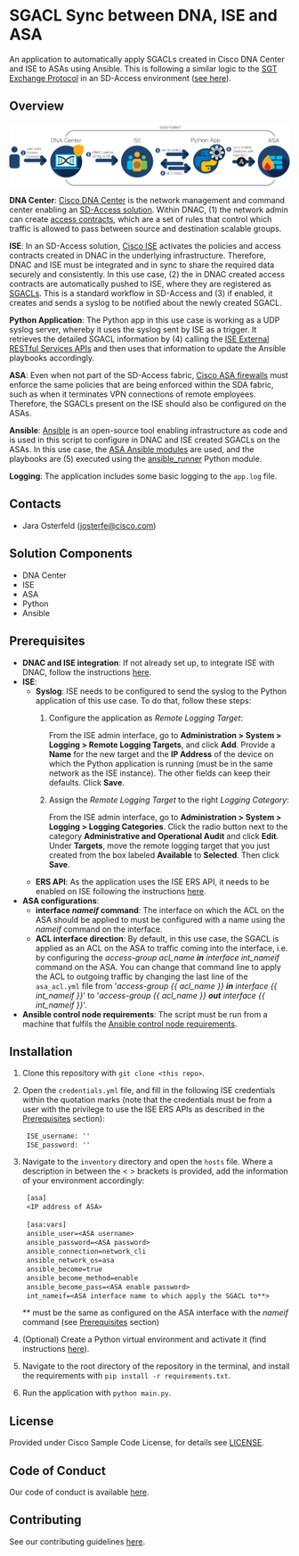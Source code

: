 # SGACL Sync between DNA, ISE and ASA

An application to automatically apply SGACLs created in Cisco DNA Center and ISE to ASAs using Ansible. This is following a similar logic to the [SGT Exchange Protocol](https://www.cisco.com/c/en/us/td/docs/switches/lan/trustsec/configuration/guide/trustsec/sxp_config.html) in an SD-Access environment ([see here](https://www.cisco.com/c/en/us/solutions/collateral/enterprise-networks/software-defined-access/white-paper-c11-741103.html)). 


## Overview
 
![High Level Workflow](IMAGES/workflow.png)

**DNA Center**: [Cisco DNA Center](https://www.cisco.com/c/en/us/products/cloud-systems-management/dna-center/index.html) is the network management and command center enabling an [SD-Access solution](https://www.cisco.com/c/en/us/solutions/enterprise-networks/software-defined-access/index.html). Within DNAC, (1) the network admin can create [access contracts](https://www.cisco.com/c/en/us/td/docs/cloud-systems-management/network-automation-and-management/dna-center/1-3-1-0/user_guide/b_cisco_dna_center_ug_1_3_1_0/b_cisco_dna_center_ug_1_3_1_0_chapter_01011.html), which are a set of rules that control which traffic is allowed to pass between source and destination scalable groups.

**ISE**: In an SD-Access solution, [Cisco ISE](https://www.cisco.com/c/en/us/products/security/identity-services-engine/index.html) activates the policies and access contracts created in DNAC in the underlying infrastructure. Therefore, DNAC and ISE must be integrated and in sync to share the required data securely and consistently. In this use case, (2) the in DNAC created access contracts are automatically pushed to ISE, where they are registered as [SGACLs](https://www.cisco.com/c/en/us/td/docs/switches/lan/trustsec/configuration/guide/trustsec/sgacl_config.html). This is a standard workflow in SD-Access and (3) if enabled, it creates and sends a syslog to be notified about the newly created SGACL. 

**Python Application**: The Python app in this use case is working as a UDP syslog server, whereby it uses the syslog sent by ISE as a trigger. It retrieves the detailed SGACL information by (4) calling the [ISE External RESTful Services APIs](https://developer.cisco.com/docs/identity-services-engine/3.0/#!setting-up) and then uses that information to update the Ansible playbooks accordingly. 

**ASA**: Even when not part of the SD-Access fabric, [Cisco ASA firewalls](https://www.cisco.com/c/en/us/products/security/asa-firepower-services/index.html) must enforce the same policies that are being enforced within the SDA fabric, such as when it terminates VPN connections of remote employees. Therefore, the SGACLs present on the ISE should also be configured on the ASAs. 

**Ansible**: [Ansible](https://www.ansible.com/) is an open-source tool enabling infrastructure as code and is used in this script to configure in DNAC and ISE created SGACLs on the ASAs. In this use case, the [ASA Ansible modules](https://docs.ansible.com/ansible/2.8/modules/list_of_network_modules.html#asa) are used, and the playbooks are (5) executed using the [ansible_runner](https://ansible-runner.readthedocs.io/en/stable/python_interface.html) Python module.

**Logging**: The application includes some basic logging to the `app.log` file. 



## Contacts
* Jara Osterfeld (josterfe@cisco.com)



## Solution Components
* DNA Center
* ISE
* ASA
* Python
* Ansible



## Prerequisites
- **DNAC and ISE integration**: If not already set up, to integrate ISE with DNAC, follow the instructions [here](https://www.cisco.com/c/en/us/td/docs/cloud-systems-management/network-automation-and-management/dna-center/1-2/install/b_dnac_install_1_2/b_dnac_install_1_2_chapter_010.html#id_57243).
- **ISE**: 
   - **Syslog**: ISE needs to be configured to send the syslog to the Python application of this use case. To do that, follow these steps: 
     1. Configure the application as *Remote Logging Target*: 
                            
        From the ISE admin interface, go to **Administration > System > Logging > Remote Logging Targets**, and click **Add**. Provide a **Name** for the new target and the **IP Address** of the device on which the Python application is running (must be in the same network as the ISE instance). The other fields can keep their defaults. Click **Save**. 
     
     2. Assign the *Remote Logging Target* to the right *Logging Category*:
     
        From the ISE admin interface, go to **Administration > System > Logging > Logging Categories**. Click the radio button next to the category **Administrative and Operational Audit** and click **Edit**. Under **Targets**, move the remote logging target that you just created from the box labeled **Available** to **Selected**. Then click **Save**. 
   - **ERS API**: As the application uses the ISE ERS API, it needs to be enabled on ISE following the instructions [here](https://developer.cisco.com/docs/identity-services-engine/3.0/#!setting-up). 
- **ASA configurations**:
   - **interface *nameif* command**: The interface on which the ACL on the ASA should be applied to must be configured with a name using the *nameif* command on the interface. 
   - **ACL interface direction**: By default, in this use case, the SGACL is applied as an ACL on the ASA to traffic coming into the interface, i.e. by configuring the *access-group acl_name **in** interface int_nameif* command on the ASA. You can change that command line to apply the ACL to outgoing traffic by changing the last line of the `asa_acl.yml` file from '*access-group {{  acl_name  }} **in** interface {{  int_nameif  }}*' to '*access-group {{  acl_name  }} **out** interface {{  int_nameif  }}*'.
- **Ansible control node requirements**: The script must be run from a machine that fulfils the [Ansible control node requirements](https://docs.ansible.com/ansible/latest/installation_guide/intro_installation.html#prerequisites).



## Installation

1. Clone this repository with `git clone <this repo>`.

2. Open the `credentials.yml` file, and fill in the following ISE credentials within the quotation marks (note that the credentials must be from a user with the privilege to use the ISE ERS APIs as described in the [Prerequisites](##Prerequisites) section):
        
        ISE_username: ''  
        ISE_password: ''
        
3. Navigate to the `inventory` directory and open the `hosts` file. Where a description in between the < > brackets is provided, add the information of your environment accordingly:
        
        [asa]
        <IP address of ASA>
        
        [asa:vars]
        ansible_user=<ASA username>
        ansible_password=<ASA password>
        ansible_connection=network_cli
        ansible_network_os=asa
        ansible_become=true
        ansible_become_method=enable
        ansible_become_pass=<ASA enable password>
        int_nameif=<ASA interface name to which apply the SGACL to**>
        
   ** must be the same as configured on the ASA interface with the *nameif* command (see [Prerequisites](##Prerequisites) section)

4. (Optional) Create a Python virtual environment and activate it (find instructions [here](https://docs.python.org/3/tutorial/venv.html)).

5. Navigate to the root directory of the repository in the terminal, and install the requirements with `pip install -r requirements.txt`.

6. Run the application with `python main.py`.



## License
Provided under Cisco Sample Code License, for details see [LICENSE](./LICENSE).



## Code of Conduct
Our code of conduct is available [here](./CODE_OF_CONDUCT.md).



## Contributing
See our contributing guidelines [here](./CONTRIBUTING.md).